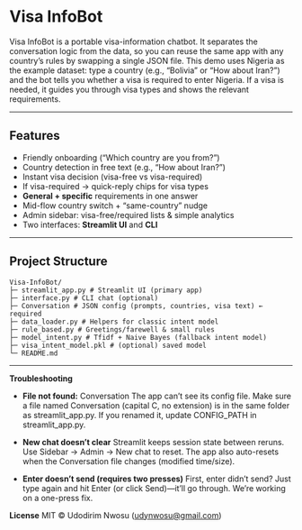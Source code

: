 # **Visa InfoBot**

Visa InfoBot is a portable visa-information chatbot. It separates the conversation logic from the data, so you can reuse the same app with any country’s rules by swapping a single JSON file. This demo uses Nigeria as the example dataset: type a country (e.g., “Bolivia” or “How about Iran?”) and the bot tells you whether a visa is required to enter Nigeria. If a visa is needed, it guides you through visa types and shows the relevant requirements.

---

## Features
- Friendly onboarding (“Which country are you from?”)
- Country detection in free text (e.g., “How about Iran?”)
- Instant visa decision (visa-free vs visa-required)
- If visa-required → quick-reply chips for visa types
- **General + specific** requirements in one answer
- Mid-flow country switch + “same-country” nudge
- Admin sidebar: visa-free/required lists & simple analytics
- Two interfaces: **Streamlit UI** and **CLI**

---

## Project Structure

```
Visa-InfoBot/
├─ streamlit_app.py # Streamlit UI (primary app)
├─ interface.py # CLI chat (optional)
├─ Conversation # JSON config (prompts, countries, visa text) ← required
├─ data_loader.py # Helpers for classic intent model
├─ rule_based.py # Greetings/farewell & small rules
├─ model_intent.py # Tfidf + Naive Bayes (fallback intent model)
├─ visa_intent_model.pkl # (optional) saved model
└─ README.md
```

---
**Troubleshooting**

- **File not found:** Conversation
The app can’t see its config file. Make sure a file named Conversation (capital C, no extension) is in the same folder as streamlit_app.py. If you renamed it, update CONFIG_PATH in streamlit_app.py.

- **New chat doesn’t clear**
Streamlit keeps session state between reruns. Use Sidebar → Admin → New chat to reset. The app also auto-resets when the Conversation file changes (modified time/size).

- **Enter doesn’t send (requires two presses)**
First, enter didn’t send? Just type again and hit Enter (or click Send)—it’ll go through. We’re working on a one-press fix.

**License**
MIT © Udodirim Nwosu (udynwosu@gmail.com)
